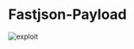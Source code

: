 # Fastjson-Payload

![exploit](https://github.com/iBearcat/Fastjson-Payload/blob/master/payload.gif?raw=true)

